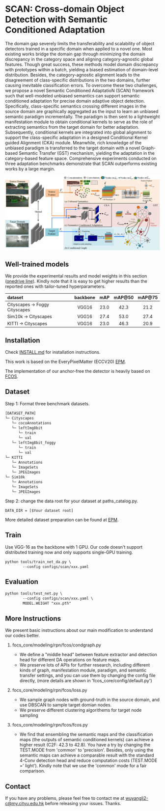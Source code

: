 # SCAN: Cross-domain Object Detection with Semantic Conditioned Adaptation

The domain gap severely limits the transferability and scalability of object detectors trained in a specific domain when applied to a novel one. Most existing works bridge the domain gap through minimizing the domain discrepancy in the category space and aligning category-agnostic global features. Though great success, these methods model domain discrepancy with prototypes within a batch, yielding a biased estimation of domain-level distribution. Besides, the category-agnostic alignment leads to the disagreement of class-specific distributions in the two domains, further causing inevitable classification errors. To overcome these two challenges, we propose a novel Semantic Conditioned AdaptatioN (SCAN) framework such that well-modeled unbiased semantics can support semantic conditioned adaptation for precise domain adaptive object detection. Specifically, class-specific semantics crossing different images in the source domain are graphically aggregated as the input to learn an unbiased semantic paradigm incrementally. The paradigm is then sent to a lightweight manifestation module to obtain conditional kernels to serve as the role of extracting semantics from the target domain for better adaptation. Subsequently, conditional kernels are integrated into global alignment to support the class-specific adaptation in a designed Conditional Kernel guided Alignment (CKA) module. Meanwhile, rich knowledge of the unbiased paradigm is transferred to the target domain with a novel Graph-based Semantic Transfer (GST) mechanism, yielding the adaptation in the category-based feature space. Comprehensive experiments conducted on three adaptation benchmarks demonstrate that SCAN outperforms existing works by a large margin.

![image](https://github.com/CityU-AIM-Group/SCAN/blob/main/overall.png)

## Well-trained models 
We provide the experimental results and model weights in this section ([onedrive line](https://portland-my.sharepoint.com/:f:/g/personal/wuyangli2-c_my_cityu_edu_hk/Eso9N-h_saNOt35J7taAEokB23_M6VjXn4xFW9wMP3kR0A?e=Bblcnh)). Kindly note that it is easy to get higher results than the reported ones with tailor-tuned hyperparameters.

| dataset | backbone | mAP	 | mAP@50 |  mAP@75 |	 
| :-----| :----: | :----: |:-----:| :----: | 
| Cityscapes -> Foggy Cityscapes | VGG16 | 23.0 |42.3|21.2|
| Sim10k -> Cityscapes | VGG16 | 27.4 |53.0 |27.4 |
| KITTI -> Cityscapes | VGG16 | 23.0 |46.3 |20.9 |


## Installation

Check [INSTALL.md](https://github.com/CityU-AIM-Group/SCAN/blob/main/INSTALL.md) for installation instructions.

This work is based on the EveryPixelMatter (ECCV20) [EPM](https://github.com/chengchunhsu/EveryPixelMatters). 

The implementation of our anchor-free 
the detector is heavily based on [FCOS](https://github.com/tianzhi0549/FCOS/tree/f0a9731dac1346788cc30d5751177f2695caaa1f).



## Dataset

Step 1: Format three benchmark datasets.

```
[DATASET_PATH]
└─ Cityscapes
   └─ cocoAnnotations
   └─ leftImg8bit
      └─ train
      └─ val
   └─ leftImg8bit_foggy
      └─ train
      └─ val
└─ KITTI
   └─ Annotations
   └─ ImageSets
   └─ JPEGImages
└─ Sim10k
   └─ Annotations
   └─ ImageSets
   └─ JPEGImages
```


Step 2: change the data root for your dataset at paths_catalog.py.

```
DATA_DIR = [$Your dataset root]
```

More detailed dataset preparation can be found at [EPM](https://github.com/chengchunhsu/EveryPixelMatters).


## Train 

Use VGG-16 as the backbone with 1 GPU. Our code doesn't support distributed training now and only supports single-GPU training.

```
python tools/train_net_da.py \
        --config configs/scan/xxx.yaml

```

## Evaluation

```
python tools/test_net.py \
        --config configs/scan/xxx.yaml \
        MODEL.WEIGHT "xxx.pth"

```

## More Instructions
We present basic instructions about our main modification to understand our codes better.
1. focs_core/modeling/rpn/fcos/condgraph.py
    - We define a "middle head" between feature extractor and detection head for different DA operations on feature maps.
    - We preserve lots of APIs for further research, including different kinds of graph, manifestation module, paradigm, and semantic transfer settings, and you can use them by changing the config file directly, (more details are shown in 'fcos_core/config/default.py')

2. focs_core/modeling/rpn/fcos/loss.py
    - We sample graph nodes with ground-truth in the source domain, and use DBSCAN to sample target domian nodes.
    - We preserve different clustering algorithems for target node sampling

3. focs_core/modeling/rpn/fcos/fcos.py
    - We find that ensembling the semantic maps and the classification maps (the outputs of semantic conditioned kernels) can achieve a higher result (C2F: 42.3 to 42.8). You have a try by changing the TEST.MODE from 'common' to 'precision'. Besides, only using the semantic maps can achieve a comparable result with the standard 4-Conv detection head and reduce computation costs (TEST.MODE =' light'). Kindly note that we use the 'common' mode for a fair comparison.
  
## Contact 

If you have any problems, please feel free to contact me at wuyangli2-c@my.cityu.edu.hk before releasing your issues. Thanks.

